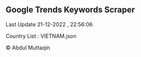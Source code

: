 

## Google Trends Keywords Scraper 
 
Last Update 21-12-2022 , 22:56:06

Country List :
VIETNAM.json



© Abdul Muttaqin 
